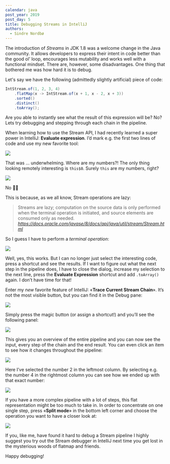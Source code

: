 ```yaml
---
calendar: java
post_year: 2019
post_day: 5
title: Debugging Streams in IntelliJ
authors:
  - Sindre Nordbø
---
```

The introduction of _Streams_ in JDK 1.8 was a welcome change in the Java community. It allows developers to express their intent in code better than the good ol’ loop, encourages less mutability and works well with a functional mindset. There are, however, some disadvantages. One thing that bothered me was how hard it is to debug.

Let's say we have the following (admittedly slightly artificial) piece of code:

```java
IntStream.of(1, 2, 3, 4)
    .flatMap(x -> IntStream.of(x + 1, x - 2, x + 3))
    .sorted()
    .distinct()
    .toArray();
```

Are you able to instantly see what the result of this expression will be? No? Lets try debugging and stepping through each chain in the pipeline.

When learning how to use the Stream API, I had recently learned a super power in IntelliJ: **Evaluate expression**. I’d mark e.g. the first two lines of code and use my new favorite tool:

![](https://i.ibb.co/LrXxWD3/1-evaluate-expression.png)

That was … underwhelming. Where are my numbers?! The only thing looking remotely interesting is `this$0`. Surely `this` are my numbers, right?

![](https://i.ibb.co/1KZLqMn/2-evaluate-expression-2.png)

No 🤦‍♀️

This is because, as we all know, Stream operations are lazy:

> Streams are lazy; computation on the source data is only performed when the terminal operation is initiated, and source elements are consumed only as needed.
> _https://docs.oracle.com/javase/8/docs/api/java/util/stream/Stream.html_

So I guess I have to perform a _terminal operation_:

![](https://i.ibb.co/HGpf0xx/3-evaluate-expression-terminator.png)

Well, yes, this works. But I can no longer just select the interesting code, press a shortcut and see the results. If I want to figure out what the next step in the pipeline does, I have to close the dialog, increase my selection to the next line, press the **Evaluate Expression** shortcut and add `.toArray()` again. I don’t have time for that!

Enter my _new_ favorite feature of IntelliJ: «**Trace Current Stream Chain**». It’s not the most visible button, but you can find it in the Debug pane:

![](https://i.ibb.co/0VKD6dR/5-stream-debugger-hint.png)

Simply press the magic button (or assign a shortcut!) and you’ll see the following panel:

![](https://i.ibb.co/7bnZpGd/6-stream-debugger.png)

This gives you an overview of the entire pipeline and you can now see the input, every step of the chain and the end result. You can even click an item to see how it changes throughout the pipeline:

![](https://i.ibb.co/1Jn8K7x/7-stream-debugger-selected-input.png)

Here I’ve selected the number 2 in the leftmost column. By selecting e.g. the number 4 in the rightmost column you can see how we ended up with that exact number:

![](https://i.ibb.co/BC9sjcb/8-stream-debugger-selected-output.png)

If you have a more complex pipeline with a lot of steps, this flat representation might be too much to take in. In order to concentrate on one single step, press «**Split mode**» in the bottom left corner and choose the operation you want to have a closer look at:

![](https://i.ibb.co/rdCJZT6/9-1-split-mode.png)

If you, like me, have found it hard to debug a Stream pipeline I highly suggest you try out the Stream debugger in IntelliJ next time you get lost in the mysterious woods of flatmap and friends.

Happy debugging!
